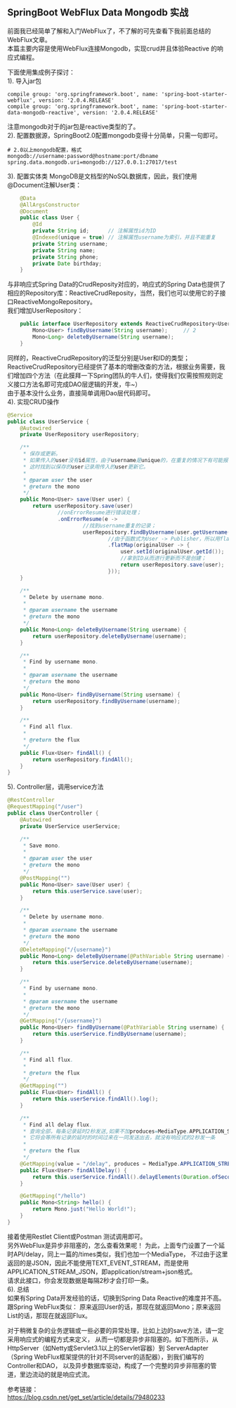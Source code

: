 ## SpringBoot WebFlux Data Mongodb 实战
前面我已经简单了解和入门WebFlux了，不了解的可先查看下我前面总结的WebFlux文章。  
本篇主要内容是使用WebFlux连接Mongodb，实现crud并且体验Reactive 的响应式编程。  

下面使用集成例子探讨：  
1). 导入jar包
```text
compile group: 'org.springframework.boot', name: 'spring-boot-starter-webflux', version: '2.0.4.RELEASE'
compile group: 'org.springframework.boot', name: 'spring-boot-starter-data-mongodb-reactive', version: '2.0.4.RELEASE'
```
注意mongodb对于的jar包是reactive类型的了。  
2). 配置数据源，SpringBoot2.0配置mongodb变得十分简单，只需一句即可。  
```text
# 2.0以上mongodb配置，格式mongodb://username:password@hostname:port/dbname
spring.data.mongodb.uri=mongodb://127.0.0.1:27017/test
```
3). 配置实体类
MongoDB是文档型的NoSQL数据库，因此，我们使用@Document注解User类：
```java
    @Data
    @AllArgsConstructor
    @Document
    public class User {
        @Id
        private String id;      // 注解属性id为ID
        @Indexed(unique = true) // 注解属性username为索引，并且不能重复
        private String username;
        private String name;
        private String phone;
        private Date birthday;
    }
```
与非响应式Spring Data的CrudReposity对应的，响应式的Spring Data也提供了相应的Repository库：ReactiveCrudReposity，当然，我们也可以使用它的子接口ReactiveMongoRepository。  
我们增加UserRepository：  
```java
    public interface UserRepository extends ReactiveCrudRepository<User, String> {  // 1
        Mono<User> findByUsername(String username);     // 2
        Mono<Long> deleteByUsername(String username);
    }
```
同样的，ReactiveCrudRepository的泛型分别是User和ID的类型；  
ReactiveCrudRepository已经提供了基本的增删改查的方法，根据业务需要，我们增加四个方法（在此膜拜一下Spring团队的牛人们，使得我们仅需按照规则定义接口方法名即可完成DAO层逻辑的开发，牛~）  
由于基本没什么业务，直接简单调用Dao层代码即可。  
4). 实现CRUD操作  
```java
@Service
public class UserService {
    @Autowired
    private UserRepository userRepository;

    /**
     * 保存或更新。
     * 如果传入的user没有id属性，由于username是unique的，在重复的情况下有可能报错，
     * 这时找到以保存的user记录用传入的user更新它。
     *
     * @param user the user
     * @return the mono
     */
    public Mono<User> save(User user) {
        return userRepository.save(user)
                //onErrorResume进行错误处理；
                .onErrorResume(e ->
                        //找到username重复的记录；
                        userRepository.findByUsername(user.getUsername())
                                //由于函数式为User -> Publisher，所以用flatMap
                                .flatMap(originalUser -> {
                                    user.setId(originalUser.getId());
                                    //拿到ID从而进行更新而不是创建；
                                    return userRepository.save(user);
                                }));
    }

    /**
     * Delete by username mono.
     *
     * @param username the username
     * @return the mono
     */
    public Mono<Long> deleteByUsername(String username) {
        return userRepository.deleteByUsername(username);
    }

    /**
     * Find by username mono.
     *
     * @param username the username
     * @return the mono
     */
    public Mono<User> findByUsername(String username) {
        return userRepository.findByUsername(username);
    }

    /**
     * Find all flux.
     *
     * @return the flux
     */
    public Flux<User> findAll() {
        return userRepository.findAll();
    }
}
```
5). Controller层，调用service方法
```java
@RestController
@RequestMapping("/user")
public class UserController {
    @Autowired
    private UserService userService;

    /**
     * Save mono.
     *
     * @param user the user
     * @return the mono
     */
    @PostMapping("")
    public Mono<User> save(User user) {
        return this.userService.save(user);
    }

    /**
     * Delete by username mono.
     *
     * @param username the username
     * @return the mono
     */
    @DeleteMapping("/{username}")
    public Mono<Long> deleteByUsername(@PathVariable String username) {
        return this.userService.deleteByUsername(username);
    }

    /**
     * Find by username mono.
     *
     * @param username the username
     * @return the mono
     */
    @GetMapping("/{username}")
    public Mono<User> findByUsername(@PathVariable String username) {
        return this.userService.findByUsername(username);
    }

    /**
     * Find all flux.
     *
     * @return the flux
     */
    @GetMapping("")
    public Flux<User> findAll() {
        return this.userService.findAll().log();
    }

    /**
     * Find all delay flux.
     * 查询全部，每条记录延时2秒发送,如果不加produces=MediaType.APPLICATION_STREAM_JSON_VALUE
     * 它将会等所有记录的延时的时间过来在一同发送出去，就没有响应式的2秒发一条
     *
     * @return the flux
     */
    @GetMapping(value = "/delay", produces = MediaType.APPLICATION_STREAM_JSON_VALUE)
    public Flux<User> findAllDelay() {
        return this.userService.findAll().delayElements(Duration.ofSeconds(2));
    }

    @GetMapping("/hello")
    public Mono<String> hello() {
        return Mono.just("Hello World!");
    }
}
```
接着使用Restlet Client或Postman 测试调用即可。  
另外WebFlux是异步非阻塞的，怎么查看效果呢！ 为此，上面专门设置了一个延时API/delay，同上一篇的/times类似，我们也加一个MediaType，
不过由于这里返回的是JSON，因此不能使用TEXT_EVENT_STREAM，而是使用APPLICATION_STREAM_JSON，即application/stream+json格式。  
请求此接口，你会发现数据是每隔2秒才会打印一条。  
6). 总结  
如果有Spring Data开发经验的话，切换到Spring Data Reactive的难度并不高。跟Spring WebFlux类似：
原来返回User的话，那现在就返回Mono<User>；原来返回List<User>的话，那现在就返回Flux<User>。  

对于稍微复杂的业务逻辑或一些必要的异常处理，比如上边的save方法，请一定采用响应式的编程方式来定义，
从而一切都是异步非阻塞的。如下图所示，从HttpServer（如Netty或Servlet3.1以上的Servlet容器）到
ServerAdapter（Spring WebFlux框架提供的针对不同server的适配器），到我们编写的Controller和DAO，
以及异步数据库驱动，构成了一个完整的异步非阻塞的管道，里边流动的就是响应式流。  


参考链接：  
https://blog.csdn.net/get_set/article/details/79480233